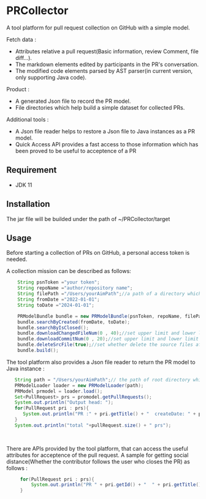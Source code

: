 # PRCollector
A tool platform for pull request collection on GitHub with a simple model. 

Fetch data :  
* Attributes relative a pull request(Basic information, review Comment, file diff...).
* The markdown elements edited by participants in the PR's conversation.
* The modified code elements parsed by AST parser(in current version, only supporting Java code).

Product :
* A generated Json file to record the PR model.
* File directories which help build a simple dataset for collected PRs.

Additional tools : 
* A Json file reader helps to restore a Json file to Java instances as a PR model.
* Quick Access API provides a fast access to those information which has been proved to be useful to acceptence of a PR

## Requirement
* JDK 11

## Installation
The jar file will be builded under the path of ~/PRCollector/target

## Usage
Before starting a collection of PRs on GitHub, a personal access token is needed.

A collection mission can be described as follows: 
```java
    String psnToken ="your token";
    String repoName ="author/repository name";
    String filePath ="/Users/yourAimPath";//a path of a directory which you want to set the root path of dataset
    String fromDate ="2022-01-01";
    String toDate ="2024-01-01";

    PRModelBundle bundle = new PRModelBundle(psnToken, repoName, filePath);
    bundle.searchByCreated(fromDate, toDate);
    bundle.searchByIsClosed();
    bundle.downloadChangedFileNum(0 , 40);//set upper limit and lower limit for the number of changed files
    bundle.downloadCommitNum(0 , 20);//set upper limit and lower limit for the number of commits
    bundle.deleteSrcFile(true);//set whether delete the source files after the collection or not
    bundle.build();
```

 The tool platform also provides a Json file reader to return the PR model to Java instance :
 ```java
    String path = "/Users/yourAimPath";// the path of root directory which may be same as the set root directory of built dataset
    PRModelLoader loader = new PRModelLoader(path);
    PRModel prmodel = loader.load();
    Set<PullRequest> prs = promodel.getPullRequests();
    System.out.println("Output head: ");
    for(PullRequest pri : prs){
       System.out.println("PR :" + pri.getTitle() + "  createDate: " + pr.getCreateDate());
    }
    System.out.println("total "+pullRequest.size() + " prs");
    
      
 ```

 There are APIs provided by the tool platform, that can access the useful attributes for acceptence of the pull request. A sample for getting social distance(Whether the contributor follows the user who closes the PR) as follows : 
  ```java
       for(PullRequest pri : prs){
           System.out.println("PR " + pri.getId() + "  " + pri.getTitle() + "  Social_instance with platform : " + ParticipantRelevance.socialDistanceExists(pri));
       }     
  ```
